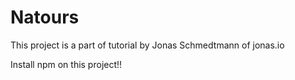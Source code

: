# Natours
This project is a part of tutorial by Jonas Schmedtmann of jonas.io

Install npm on this project!!

